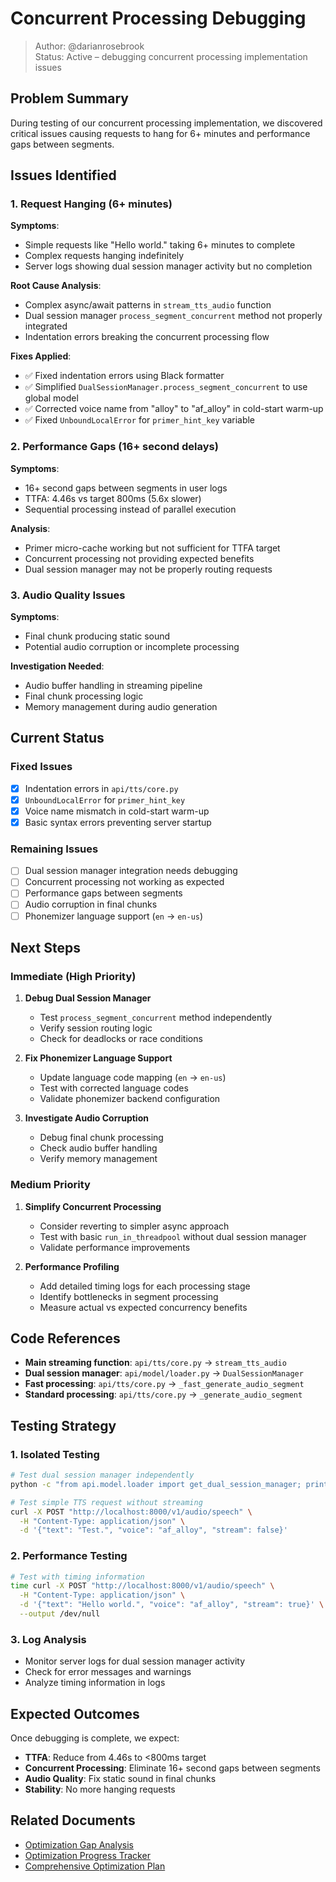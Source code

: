 # Concurrent Processing Debugging

> Author: @darianrosebrook  
> Status: Active – debugging concurrent processing implementation issues

## Problem Summary

During testing of our concurrent processing implementation, we discovered critical issues causing requests to hang for 6+ minutes and performance gaps between segments.

## Issues Identified

### 1. Request Hanging (6+ minutes)
**Symptoms**:
- Simple requests like "Hello world." taking 6+ minutes to complete
- Complex requests hanging indefinitely
- Server logs showing dual session manager activity but no completion

**Root Cause Analysis**:
- Complex async/await patterns in `stream_tts_audio` function
- Dual session manager `process_segment_concurrent` method not properly integrated
- Indentation errors breaking the concurrent processing flow

**Fixes Applied**:
- ✅ Fixed indentation errors using Black formatter
- ✅ Simplified `DualSessionManager.process_segment_concurrent` to use global model
- ✅ Corrected voice name from "alloy" to "af_alloy" in cold-start warm-up
- ✅ Fixed `UnboundLocalError` for `primer_hint_key` variable

### 2. Performance Gaps (16+ second delays)
**Symptoms**:
- 16+ second gaps between segments in user logs
- TTFA: 4.46s vs target 800ms (5.6x slower)
- Sequential processing instead of parallel execution

**Analysis**:
- Primer micro-cache working but not sufficient for TTFA target
- Concurrent processing not providing expected benefits
- Dual session manager may not be properly routing requests

### 3. Audio Quality Issues
**Symptoms**:
- Final chunk producing static sound
- Potential audio corruption or incomplete processing

**Investigation Needed**:
- Audio buffer handling in streaming pipeline
- Final chunk processing logic
- Memory management during audio generation

## Current Status

### Fixed Issues
- [x] Indentation errors in `api/tts/core.py`
- [x] `UnboundLocalError` for `primer_hint_key`
- [x] Voice name mismatch in cold-start warm-up
- [x] Basic syntax errors preventing server startup

### Remaining Issues
- [ ] Dual session manager integration needs debugging
- [ ] Concurrent processing not working as expected
- [ ] Performance gaps between segments
- [ ] Audio corruption in final chunks
- [ ] Phonemizer language support (`en` → `en-us`)

## Next Steps

### Immediate (High Priority)
1. **Debug Dual Session Manager**
   - Test `process_segment_concurrent` method independently
   - Verify session routing logic
   - Check for deadlocks or race conditions

2. **Fix Phonemizer Language Support**
   - Update language code mapping (`en` → `en-us`)
   - Test with corrected language codes
   - Validate phonemizer backend configuration

3. **Investigate Audio Corruption**
   - Debug final chunk processing
   - Check audio buffer handling
   - Verify memory management

### Medium Priority
1. **Simplify Concurrent Processing**
   - Consider reverting to simpler async approach
   - Test with basic `run_in_threadpool` without dual session manager
   - Validate performance improvements

2. **Performance Profiling**
   - Add detailed timing logs for each processing stage
   - Identify bottlenecks in segment processing
   - Measure actual vs expected concurrency benefits

## Code References

- **Main streaming function**: `api/tts/core.py` → `stream_tts_audio`
- **Dual session manager**: `api/model/loader.py` → `DualSessionManager`
- **Fast processing**: `api/tts/core.py` → `_fast_generate_audio_segment`
- **Standard processing**: `api/tts/core.py` → `_generate_audio_segment`

## Testing Strategy

### 1. Isolated Testing
```bash
# Test dual session manager independently
python -c "from api.model.loader import get_dual_session_manager; print(get_dual_session_manager())"

# Test simple TTS request without streaming
curl -X POST "http://localhost:8000/v1/audio/speech" \
  -H "Content-Type: application/json" \
  -d '{"text": "Test.", "voice": "af_alloy", "stream": false}'
```

### 2. Performance Testing
```bash
# Test with timing information
time curl -X POST "http://localhost:8000/v1/audio/speech" \
  -H "Content-Type: application/json" \
  -d '{"text": "Hello world.", "voice": "af_alloy", "stream": true}' \
  --output /dev/null
```

### 3. Log Analysis
- Monitor server logs for dual session manager activity
- Check for error messages and warnings
- Analyze timing information in logs

## Expected Outcomes

Once debugging is complete, we expect:
- **TTFA**: Reduce from 4.46s to <800ms target
- **Concurrent Processing**: Eliminate 16+ second gaps between segments
- **Audio Quality**: Fix static sound in final chunks
- **Stability**: No more hanging requests

## Related Documents

- [Optimization Gap Analysis](./optimization-gap-analysis.md)
- [Optimization Progress Tracker](./optimization-progress-tracker.md)
- [Comprehensive Optimization Plan](../comprehensive-optimization-plan-for-kokoro-backend.md)

